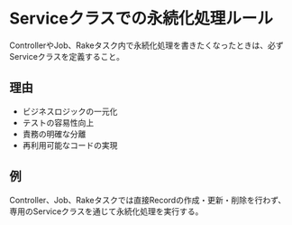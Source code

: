 # Serviceクラスでの永続化処理ルール

ControllerやJob、Rakeタスク内で永続化処理を書きたくなったときは、必ずServiceクラスを定義すること。

## 理由
- ビジネスロジックの一元化
- テストの容易性向上
- 責務の明確な分離
- 再利用可能なコードの実現

## 例
Controller、Job、Rakeタスクでは直接Recordの作成・更新・削除を行わず、専用のServiceクラスを通じて永続化処理を実行する。